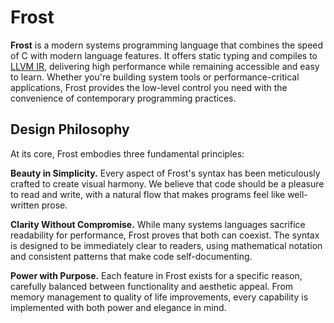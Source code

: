 # Frost

**Frost** is a modern systems programming language that combines the speed of C
with modern language features. It offers static typing and compiles to
[LLVM IR](https://llvm.org/docs/LangRef.html), delivering high performance while
remaining accessible and easy to learn. Whether you're building system tools or
performance-critical applications, Frost provides the low-level control you need
with the convenience of contemporary programming practices.

## Design Philosophy

At its core, Frost embodies three fundamental principles:

**Beauty in Simplicity.** Every aspect of Frost's syntax has been meticulously
crafted to create visual harmony. We believe that code should be a pleasure to
read and write, with a natural flow that makes programs feel like well-written
prose.

**Clarity Without Compromise.** While many systems languages sacrifice
readability for performance, Frost proves that both can coexist. The syntax is
designed to be immediately clear to readers, using mathematical notation and
consistent patterns that make code self-documenting.

**Power with Purpose.** Each feature in Frost exists for a specific reason,
carefully balanced between functionality and aesthetic appeal. From memory
management to quality of life improvements, every capability is implemented with
both power and elegance in mind.
